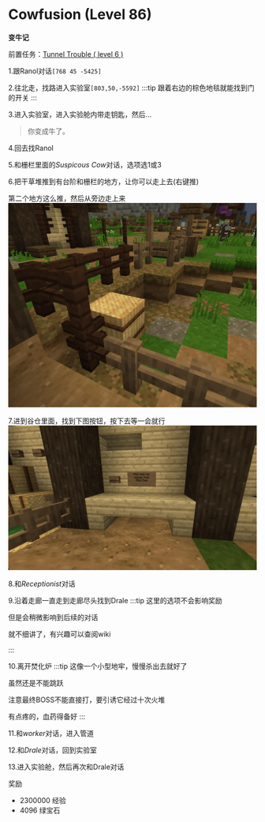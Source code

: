 # Cowfusion (Level 86)
**变牛记**

前置任务：[Tunnel Trouble ( level 6 )](/WynncraftCNguide/quests/lvl1-10/level%206%20-%20Tunnel%20Trouble.html)

1.跟Ranol对话`[768 45 -5425]`

2.往北走，找路进入实验室`[803,50,-5592]`
:::tip
跟着右边的棕色地毯就能找到门的开关
:::

3.进入实验室，进入实验舱内带走钥匙，然后...

>你变成牛了。

4.回去找Ranol

5.和栅栏里面的*Suspicous Cow*对话，选项选1或3

6.把干草堆推到有台阶和栅栏的地方，让你可以走上去(右键推)

第二个地方这么推，然后从旁边走上来
![](/assets/img/lvl86-1.jpg)

7.进到谷仓里面，找到下图按钮，按下去等一会就行
![](/assets/img/lvl86-2.jpg)

8.和*Receptionist*对话

9.沿着走廊一直走到走廊尽头找到Drale
:::tip
这里的选项不会影响奖励

但是会稍微影响到后续的对话

就不细讲了，有兴趣可以查阅wiki

:::

10.离开焚化炉
:::tip
这像一个小型地牢，慢慢杀出去就好了

虽然还是不能跳跃

注意最终BOSS不能直接打，要引诱它经过十次火堆

有点疼的，血药得备好
:::

11.和*worker*对话，进入管道

12.和*Drale*对话，回到实验室

13.进入实验舱，然后再次和Drale对话

奖励
+ 2300000 经验
+ 4096 绿宝石